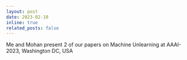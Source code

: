 ```yaml
---
layout: post
date: 2023-02-10
inline: true
related_posts: false
---
```


Me and Mohan present 2 of our papers on Machine Unlearning at AAAI-2023, Washington DC, USA
